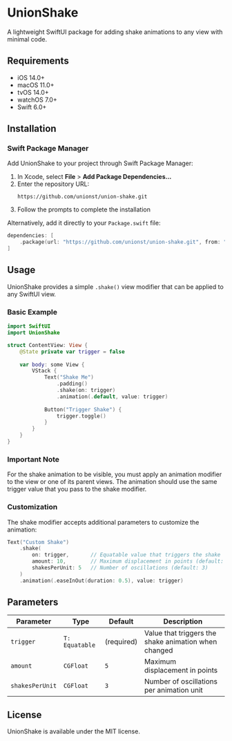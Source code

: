 # UnionShake

A lightweight SwiftUI package for adding shake animations to any view with minimal code.

## Requirements

- iOS 14.0+
- macOS 11.0+
- tvOS 14.0+
- watchOS 7.0+
- Swift 6.0+

## Installation

### Swift Package Manager

Add UnionShake to your project through Swift Package Manager:

1. In Xcode, select **File** > **Add Package Dependencies...**
2. Enter the repository URL: 
   ```
   https://github.com/unionst/union-shake.git
   ```
3. Follow the prompts to complete the installation

Alternatively, add it directly to your `Package.swift` file:

```swift
dependencies: [
    .package(url: "https://github.com/unionst/union-shake.git", from: "1.0.0")
]
```

## Usage

UnionShake provides a simple `.shake()` view modifier that can be applied to any SwiftUI view.

### Basic Example

```swift
import SwiftUI
import UnionShake

struct ContentView: View {
    @State private var trigger = false
    
    var body: some View {
        VStack {
            Text("Shake Me")
                .padding()
                .shake(on: trigger)
                .animation(.default, value: trigger)
                
            Button("Trigger Shake") {
                trigger.toggle()
            }
        }
    }
}
```

### Important Note

For the shake animation to be visible, you must apply an animation modifier to the view or one of its parent views. The animation should use the same trigger value that you pass to the shake modifier.

### Customization

The shake modifier accepts additional parameters to customize the animation:

```swift
Text("Custom Shake")
    .shake(
        on: trigger,       // Equatable value that triggers the shake
        amount: 10,        // Maximum displacement in points (default: 5)
        shakesPerUnit: 5   // Number of oscillations (default: 3)
    )
    .animation(.easeInOut(duration: 0.5), value: trigger)
```

## Parameters

| Parameter | Type | Default | Description |
|-----------|------|---------|-------------|
| `trigger` | `T: Equatable` | (required) | Value that triggers the shake animation when changed |
| `amount` | `CGFloat` | `5` | Maximum displacement in points |
| `shakesPerUnit` | `CGFloat` | `3` | Number of oscillations per animation unit |

## License

UnionShake is available under the MIT license. 
